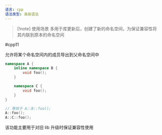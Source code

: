 ```yaml
---
语言: cpp
语法类型: 高级语法
---
```

> [!note] 使用场景
> 多用于库更新后，创建了新的命名空间，为保证兼容性将其内联到原本的命名空间

#cpp11 

允许将某个命名空间内的成员导出到父命名空间中

```cpp
namespace A {
    inline namespace B {
        void foo();
    }

    namespace C {
        void foo();
    }
}

// 等效于 A::B::foo();
A::foo();
A::C::foo();
```

该功能主要用于对旧 lib 升级时保证兼容性使用